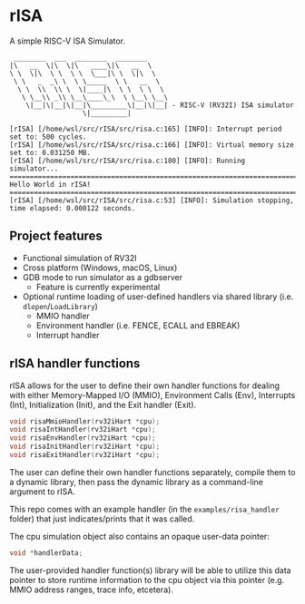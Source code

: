 # rISA
A simple RISC-V ISA Simulator.

```
 ________  ___  ________  ________
|\   __  \|\  \|\   ____\|\   __  \
\ \  \|\  \ \  \ \  \___|\ \  \|\  \
 \ \   _  _\ \  \ \_____  \ \   __  \
  \ \  \\  \\ \  \|____|\  \ \  \ \  \
   \ \__\\ _\\ \__\____\_\  \ \__\ \__\
    \|__|\|__|\|__|\_________\|__|\|__| - RISC-V (RV32I) ISA simulator
                  \|_________|

[rISA] [/home/wsl/src/rISA/src/risa.c:165] [INFO]: Interrupt period set to: 500 cycles.
[rISA] [/home/wsl/src/rISA/src/risa.c:166] [INFO]: Virtual memory size set to: 0.031250 MB.
[rISA] [/home/wsl/src/rISA/src/risa.c:180] [INFO]: Running simulator...
============================================================================================
Hello World in rISA!
============================================================================================
[rISA] [/home/wsl/src/rISA/src/risa.c:53] [INFO]: Simulation stopping, time elapsed: 0.000122 seconds.
```

## Project features
- Functional simulation of RV32I
- Cross platform (Windows, macOS, Linux)
- GDB mode to run simulator as a gdbserver
    - Feature is currently experimental
- Optional runtime loading of user-defined handlers via shared library (i.e. `dlopen`/`LoadLibrary`)
    - MMIO handler
    - Environment handler (i.e. FENCE, ECALL and EBREAK)
    - Interrupt handler

## rISA handler functions
rISA allows for the user to define their own handler functions for dealing with either
Memory-Mapped I/O (MMIO), Environment Calls (Env), Interrupts (Int), Initialization
(Init), and the Exit handler (Exit).
```c
void risaMmioHandler(rv32iHart *cpu);
void risaIntHandler(rv32iHart *cpu);
void risaEnvHandler(rv32iHart *cpu);
void risaInitHandler(rv32iHart *cpu);
void risaExitHandler(rv32iHart *cpu);
```
The user can define their own handler functions separately, compile them to a dynamic library, then pass the
dynamic library as a command-line argument to rISA.

This repo comes with an example handler
(in the `examples/risa_handler` folder) that just indicates/prints that it was called.

The cpu simulation object also contains an opaque user-data pointer:
```c
void *handlerData;
```

The user-provided handler function(s) library will be able to utilize this data pointer to store
runtime information to the cpu object via this pointer (e.g. MMIO address ranges, trace info, etcetera).
